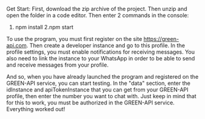 Get Start:
First, download the zip archive of the project.
Then unzip and open the folder in a code editor.
Then enter 2 commands in the console:
1. npm install
2.npm start

To use the program, you must first register on the site https://green-api.com.
Then create a developer instance and go to this profile.
In the profile settings, you must enable notifications for receiving messages.
You also need to link the instance to your WhatsApp in order to be able to send and receive messages from your profile.

And so, when you have already launched the program and registered on the GREEN-API service, you can start testing.
In the "data" section, enter the idInstance and apiTokenInstance that you can get from your GREEN-API profile, then enter the number you want to chat with. Just keep in mind that for this to work, you must be authorized in the GREEN-API service. Everything worked out!
